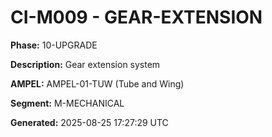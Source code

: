 # CI-M009 - GEAR-EXTENSION

**Phase:** 10-UPGRADE

**Description:** Gear extension system

**AMPEL:** AMPEL-01-TUW (Tube and Wing)

**Segment:** M-MECHANICAL

**Generated:** 2025-08-25 17:27:29 UTC
